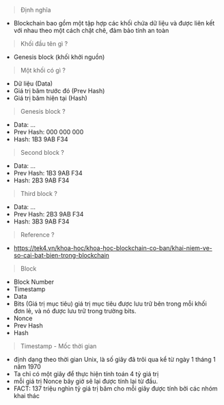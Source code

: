> Định nghĩa
-  Blockchain bao gồm một tập hợp các khối chứa dữ liệu và được liên kết với nhau theo một cách chặt chẽ, đảm bảo tính an toàn

> Khối đầu tên gì ?
- Genesis block (khối khởi nguồn)

> Một khối có gì ?
- Dữ liệu (Data)
- Giá trị băm trước đó (Prev Hash)
- Giá trị băm hiện tại (Hash)

> Genesis block ?
- Data:       ...
- Prev Hash:  000 000 000
- Hash:       1B3 9AB F34

> Second block ?
- Data:       ...
- Prev Hash:  1B3 9AB F34
- Hash:       2B3 9AB F34

> Third block ?
- Data:       ...
- Prev Hash:  2B3 9AB F34
- Hash:       3B3 9AB F34

> Reference ?
- https://tek4.vn/khoa-hoc/khoa-hoc-blockchain-co-ban/khai-niem-ve-so-cai-bat-bien-trong-blockchain

> Block
- Block Number
- Timestamp
- Data
- Bits (Giá trị mục tiêu) giá trị mục tiêu được lưu trữ bên trong mỗi khối đơn lẻ, và nó được lưu trữ trong trường bits.
- Nonce
- Prev Hash
- Hash

> Timestamp - Mốc thời gian
- định dạng theo thời gian Unix, là số giây đã trôi qua kể từ ngày 1 tháng 1 năm 1970
- Ta chỉ có một giây để thực hiện tính toán 4 tỷ giá trị
- mỗi giá trị Nonce bây giờ sẽ lại được tính lại từ đầu.
- FACT: 137 triệu nghìn tỷ giá trị băm cho mỗi giây được tính bởi các nhóm khai thác




